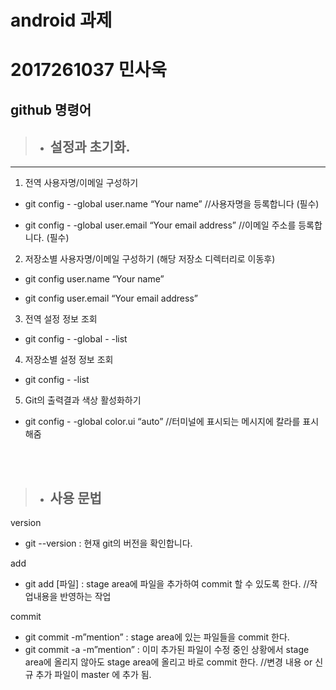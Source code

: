 # android 과제
2017261037 민사욱
=================


## github 명령어
> + ## **설정과 초기화.**
---


1. 전역 사용자명/이메일 구성하기

 * git config - -global user.name “Your name”                    //사용자명을 등록합니다 (필수)

 * git config - -global user.email “Your email address”         //이메일 주소를 등록합니다. (필수)

2. 저장소별 사용자명/이메일 구성하기 (해당 저장소 디렉터리로 이동후)

 * git config user.name “Your name”

 * git config user.email “Your email address”

3. 전역 설정 정보 조회

 * git config - -global - -list

4. 저장소별 설정 정보 조회

 * git config - -list

5. Git의 출력결과 색상 활성화하기

 * git config - -global color.ui “auto”       //터미널에 표시되는 메시지에 칼라를 표시해줌

<br></br>
> + ## **사용 문법**

version
* git --version  : 현재 git의 버전을 확인합니다.

add
* git add [파일] : stage area에 파일을 추가하여 commit 할 수 있도록 한다.
 //작업내용을 반영하는 작업
 
commit
* git commit -m”mention” : stage area에 있는 파일들을 commit 한다.
* git commit -a -m”mention” : 이미 추가된 파일이 수정 중인 상황에서 stage area에 올리지 않아도 stage area에 올리고 바로 commit 한다.
//변경 내용 or 신규 추가 파일이 master 에 추가 됨.

